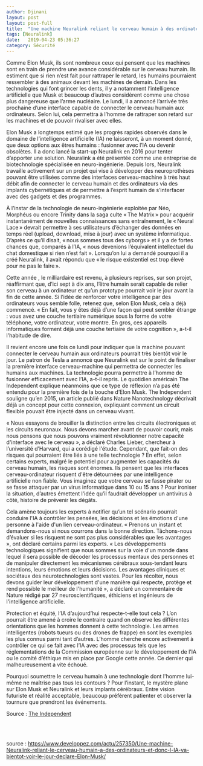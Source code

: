 ```yaml
---
author: Djinani
layout: post
layout: post-full
title:  "Une machine Neuralink reliant le cerveau humain à des ordinateurs et donc l'IA va bientôt voir le jour"
tags: [Neuralink]
date:   2019-04-23 05:36:27
category: Sécurité
---
```



Comme Elon Musk, ils sont nombreux ceux qui pensent que les machines sont en train de prendre une avance considérable sur le cerveau humain. Ils estiment que si rien n’est fait pour rattraper le retard, les humains pourraient ressembler à des animaux devant les machines de demain. Dans les technologies qui font grincer les dents, il y a notamment l’intelligence artificielle que Musk et beaucoup d’autres considèrent comme une chose plus dangereuse que l’arme nucléaire. Le lundi, il a annoncé l’arrivée très prochaine d’une interface capable de connecter le cerveau humain aux ordinateurs. Selon lui, cela permettra à l’homme de rattraper son retard sur les machines et de pouvoir rivaliser avec elles.
<br/>

Elon Musk a longtemps estimé que les progrès rapides observés dans le domaine de l’intelligence artificielle (IA) ne laisseront, à un moment donné, que deux options aux êtres humains : fusionner avec l’IA ou devenir obsolètes. Il a donc lancé la start-up Neuralink en 2016 pour tenter d’apporter une solution. Neuralink a été présentée comme une entreprise de biotechnologie spécialisée en neuro-ingénierie. Depuis lors, Neuralink travaille activement sur un projet qui vise à développer des neuroprothèses pouvant être utilisées comme des interfaces cerveau-machine à très haut débit afin de connecter le cerveau humain et des ordinateurs via des implants cybernétiques et de permettre à l’esprit humain de s’interfacer avec des gadgets et des programmes.
<br/>

À l’instar de la technologie de neuro-ingénierie exploitée par Néo, Morphéus ou encore Trinity dans la saga culte « The Matrix » pour acquérir instantanément de nouvelles connaissances sans entraînement, le « Neural Lace » devrait permettre à ses utilisateurs d’échanger des données en temps réel (upload, download, mise à jour) avec un système informatique. D’après ce qu’il disait, « nous sommes tous des cyborgs » et il y a de fortes chances que, comparés à l’IA, « nous devenions l’équivalent intellectuel du chat domestique si rien n’est fait ». Lorsqu’on lui a demandé pourquoi il a créé Neuralink, il avait répondu que « le risque existentiel est trop élevé pour ne pas le faire ».
<br/>

Cette année , le milliardaire est revenu, à plusieurs reprises, sur son projet, réaffirmant que, d’ici sept à dix ans, l’être humain serait capable de relier son cerveau à un ordinateur et qu’un prototype pourrait voir le jour avant la fin de cette année. Si l’idée de renforcer votre intelligence par des ordinateurs vous semble folle, retenez que, selon Elon Musk, cela a déjà commencé. « En fait, vous y êtes déjà d’une façon qui peut sembler étrange : vous avez une couche tertiaire numérique sous la forme de votre téléphone, votre ordinateur, votre montre. En gros, ces appareils informatiques forment déjà une couche tertiaire de votre cognition », a-t-il l'habitude de dire.
<br/>

Il revient encore une fois ce lundi pour indiquer que la machine pouvant connecter le cerveau humain aux ordinateurs pourrait très bientôt voir le jour. Le patron de Tesla a annoncé que Neuralink est sur le point de finaliser la première interface cerveau-machine qui permettra de connecter les humains aux machines. La technologie pourra permettre à l’homme de fusionner efficacement avec l’IA, a-t-il repris. Le quotidien américain The Independent explique néanmoins que ce type de réflexion n’a pas été entendu pour la première fois de la bouche d’Elon Musk. The Independent souligne qu’en 2015, un article publié dans Nature Nanotechnology décrivait déjà un concept pour cette connexion, expliquant comment un circuit flexible pouvait être injecté dans un cerveau vivant.
<br/>

« Nous essayons de brouiller la distinction entre les circuits électroniques et les circuits neuronaux. Nous devons marcher avant de pouvoir courir, mais nous pensons que nous pouvons vraiment révolutionner notre capacité d'interface avec le cerveau », a déclaré Charles Lieber, chercheur à l’université d’Harvard, qui a corédigé l'étude. Cependant, que fait-on des risques qui pourraient être liés à une telle technologie ? En effet, selon certains experts, malgré le potentiel pour augmenter les capacités du cerveau humain, les risques sont énormes. Ils pensent que les interfaces cerveau-ordinateur risquent d'être détournées par une intelligence artificielle non fiable. Vous imaginez que votre cerveau se fasse pirater ou se fasse attaquer par un virus informatique dans 10 ou 15 ans ? Pour ironiser la situation, d’autres émettent l'idée qu’il faudrait développer un antivirus à côté, histoire de prévenir les dégâts.
<br/>

Cela amène toujours les experts à notifier qu’un tel scénario pourrait conduire l'IA à contrôler les pensées, les décisions et les émotions d'une personne à l'aide d'un lien cerveau-ordinateur. « Prenons un instant et demandons-nous si nous courrons dans la bonne direction. Tâchons-nous d’évaluer si les risquent ne sont pas plus considérables que les avantages », ont déclaré certains parmi les experts. « Les développements technologiques signifient que nous sommes sur la voie d'un monde dans lequel il sera possible de décoder les processus mentaux des personnes et de manipuler directement les mécanismes cérébraux sous-tendant leurs intentions, leurs émotions et leurs décisions. Les avantages cliniques et sociétaux des neurotechnologies sont vastes. Pour les récolter, nous devons guider leur développement d'une manière qui respecte, protège et rend possible le meilleur de l'humanité », a déclaré un commentaire de Nature rédigé par 27 neuroscientifiques, éthiciens et ingénieurs de l'intelligence artificielle.
<br/>

Protection et équité, l’IA d’aujourd’hui respecte-t-elle tout cela ? L’on pourrait être amené à croire le contraire quand on observe les différentes orientations que les hommes donnent à cette technologie. Les armes intelligentes (robots tueurs ou des drones de frappe) en sont les exemples les plus connus parmi tant d’autres. L’homme cherche encore activement à contrôler ce qui se fait avec l’IA avec des processus tels que les réglementations de la Commission européenne sur le développement de l’IA ou le comité d’éthique mis en place par Google cette année. Ce dernier qui malheureusement a vite échoué.
<br/>

Pourquoi soumettre le cerveau humain à une technologie dont l'homme lui-même ne maîtrise pas tous les contours ? Pour l’instant, le mystère plane sur Elon Musk et Neuralink et leurs implants cérébraux. Entre vision futuriste et réalité acceptable, beaucoup préfèrent patienter et observer la tournure que prendront les événements.
<br/>

Source : [The Independent](https://www.clubic.com/messagerie-email/outlook/actualite-854522-outlook-hotmail-msn-pirates-eu-acces-comptes-microsoft.html)

<br/>
<br/>

source : <https://www.developpez.com/actu/257350/Une-machine-Neuralink-reliant-le-cerveau-humain-a-des-ordinateurs-et-donc-l-IA-va-bientot-voir-le-jour-declare-Elon-Musk/>

